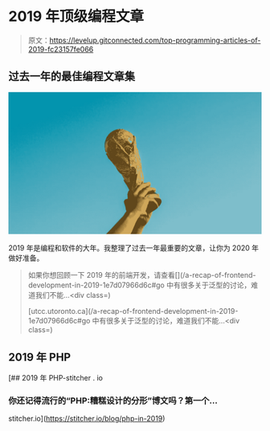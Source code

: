 # 2019 年顶级编程文章

> 原文：<https://levelup.gitconnected.com/top-programming-articles-of-2019-fc23157fe066>

## 过去一年的最佳编程文章集

![](img/024e619c62ab9cc3eac10a79d41ac424.png)

2019 年是编程和软件的大年。我整理了过去一年最重要的文章，让你为 2020 年做好准备。

> 如果你想回顾一下 2019 年的前端开发，请查看[](/a-recap-of-frontend-development-in-2019-1e7d07966d6c#go 中有很多关于泛型的讨论，难道我们不能…</h3></div><div class=)
> 
> [utcc.utoronto.ca](/a-recap-of-frontend-development-in-2019-1e7d07966d6c#go 中有很多关于泛型的讨论，难道我们不能…</h3></div><div class=)

## 2019 年 PHP

[](https://stitcher.io/blog/php-in-2019) [## 2019 年 PHP-stitcher . io

### 你还记得流行的“PHP:糟糕设计的分形”博文吗？第一个…

stitcher.io](https://stitcher.io/blog/php-in-2019)